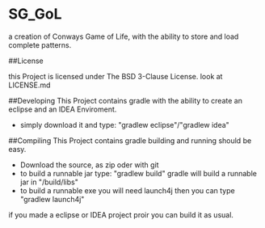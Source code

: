SG_GoL
====

a creation of Conways Game of Life, with the ability to store and load complete patterns.

##License

this Project is licensed under The BSD 3-Clause License.
look at LICENSE.md

##Developing
This Project contains gradle with the ability to create an eclipse and an IDEA Enviroment.
* simply download it and type: "gradlew eclipse"/"gradlew idea"

##Compiling
This Project contains gradle building and running should be easy.
* Download the source, as zip oder with git
* to build a runnable jar type: "gradlew build" gradle will build a runnable jar in "<projectpath>/build/libs"
* to build a runnable exe you will need launch4j then you can type "gradlew launch4j"

if you made a eclipse or IDEA project proir you can build it as usual.
